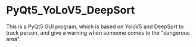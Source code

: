 # PyQt5_YoLoV5_DeepSort
This is a PyQt5 GUI program, which is based on YoloV5 and DeepSort to track person, and give a warning when someone comes to the "dangerous area".
